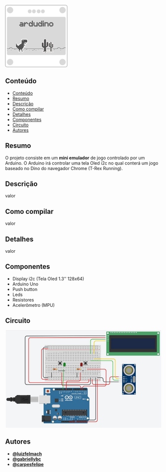 <p align="center>
  <a href="https://github.com/luizfelmach/ardudino">
    <img width="200px" alt="ardudino" src="./assets/banner.png">
  </a>
</p>

## Conteúdo
- [Conteúdo](#conteúdo)
- [Resumo](#resumo)
- [Descrição](#descrição)
- [Como compilar](#como-compilar)
- [Detalhes](#detalhes)
- [Componentes](#componentes)
- [Circuito](#circuito)
- [Autores](#autores)

## Resumo

O projeto consiste em um **mini emulador** de jogo controlado por um Arduino. O Arduino irá controlar uma tela Oled i2c no qual conterá um jogo baseado no Dino do navegador Chrome (T-Rex Running).

## Descrição

valor

## Como compilar

valor

## Detalhes

valor

## Componentes

- Display i2c (Tela Oled 1.3’’ 128x64)
- Arduino Uno
- Push button
- Leds
- Resistores
- Acelerômetro (MPU)

## Circuito

<p align="center">
  <img width="500px" src="./assets/schematic.png" />
</p>


## Autores

- **[@luizfelmach](https://github.com/luizfelmach)**
- **[@gabriellybc](https://github.com/gabriellybc)**
- **[@carpesfelipe](https://github.com/carpesfelipe)**
